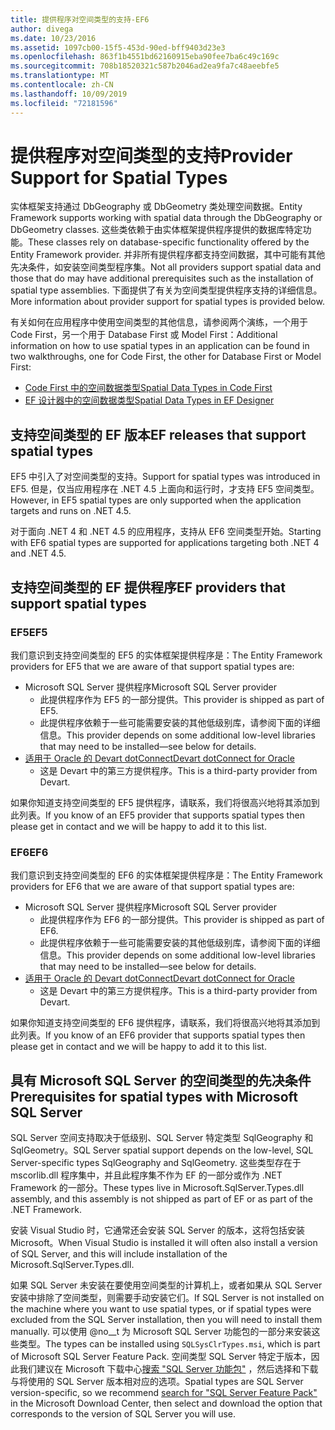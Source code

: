 ```yaml
---
title: 提供程序对空间类型的支持-EF6
author: divega
ms.date: 10/23/2016
ms.assetid: 1097cb00-15f5-453d-90ed-bff9403d23e3
ms.openlocfilehash: 863f1b4551bd62160915eba90fee7ba6c49c169c
ms.sourcegitcommit: 708b18520321c587b2046ad2ea9fa7c48aeebfe5
ms.translationtype: MT
ms.contentlocale: zh-CN
ms.lasthandoff: 10/09/2019
ms.locfileid: "72181596"
---
```

# <a name="provider-support-for-spatial-types"></a><span data-ttu-id="21714-102">提供程序对空间类型的支持</span><span class="sxs-lookup"><span data-stu-id="21714-102">Provider Support for Spatial Types</span></span>
<span data-ttu-id="21714-103">实体框架支持通过 DbGeography 或 DbGeometry 类处理空间数据。</span><span class="sxs-lookup"><span data-stu-id="21714-103">Entity Framework supports working with spatial data through the DbGeography or DbGeometry classes.</span></span> <span data-ttu-id="21714-104">这些类依赖于由实体框架提供程序提供的数据库特定功能。</span><span class="sxs-lookup"><span data-stu-id="21714-104">These classes rely on database-specific functionality offered by the Entity Framework provider.</span></span> <span data-ttu-id="21714-105">并非所有提供程序都支持空间数据，其中可能有其他先决条件，如安装空间类型程序集。</span><span class="sxs-lookup"><span data-stu-id="21714-105">Not all providers support spatial data and those that do may have additional prerequisites such as the installation of spatial type assemblies.</span></span> <span data-ttu-id="21714-106">下面提供了有关为空间类型提供程序支持的详细信息。</span><span class="sxs-lookup"><span data-stu-id="21714-106">More information about provider support for spatial types is provided below.</span></span>  

<span data-ttu-id="21714-107">有关如何在应用程序中使用空间类型的其他信息，请参阅两个演练，一个用于 Code First，另一个用于 Database First 或 Model First：</span><span class="sxs-lookup"><span data-stu-id="21714-107">Additional information on how to use spatial types in an application can be found in two walkthroughs, one for Code First, the other for Database First or Model First:</span></span>  

- [<span data-ttu-id="21714-108">Code First 中的空间数据类型</span><span class="sxs-lookup"><span data-stu-id="21714-108">Spatial Data Types in Code First</span></span>](~/ef6/modeling/code-first/data-types/spatial.md)  
- [<span data-ttu-id="21714-109">EF 设计器中的空间数据类型</span><span class="sxs-lookup"><span data-stu-id="21714-109">Spatial Data Types in EF Designer</span></span>](~/ef6/modeling/designer/data-types/spatial.md)  

## <a name="ef-releases-that-support-spatial-types"></a><span data-ttu-id="21714-110">支持空间类型的 EF 版本</span><span class="sxs-lookup"><span data-stu-id="21714-110">EF releases that support spatial types</span></span>  

<span data-ttu-id="21714-111">EF5 中引入了对空间类型的支持。</span><span class="sxs-lookup"><span data-stu-id="21714-111">Support for spatial types was introduced in EF5.</span></span> <span data-ttu-id="21714-112">但是，仅当应用程序在 .NET 4.5 上面向和运行时，才支持 EF5 空间类型。</span><span class="sxs-lookup"><span data-stu-id="21714-112">However, in EF5 spatial types are only supported when the application targets and runs on .NET 4.5.</span></span>  

<span data-ttu-id="21714-113">对于面向 .NET 4 和 .NET 4.5 的应用程序，支持从 EF6 空间类型开始。</span><span class="sxs-lookup"><span data-stu-id="21714-113">Starting with EF6 spatial types are supported for applications targeting both .NET 4 and .NET 4.5.</span></span>  

## <a name="ef-providers-that-support-spatial-types"></a><span data-ttu-id="21714-114">支持空间类型的 EF 提供程序</span><span class="sxs-lookup"><span data-stu-id="21714-114">EF providers that support spatial types</span></span>  

### <a name="ef5"></a><span data-ttu-id="21714-115">EF5</span><span class="sxs-lookup"><span data-stu-id="21714-115">EF5</span></span>  

<span data-ttu-id="21714-116">我们意识到支持空间类型的 EF5 的实体框架提供程序是：</span><span class="sxs-lookup"><span data-stu-id="21714-116">The Entity Framework providers for EF5 that we are aware of that support spatial types are:</span></span>  

- <span data-ttu-id="21714-117">Microsoft SQL Server 提供程序</span><span class="sxs-lookup"><span data-stu-id="21714-117">Microsoft SQL Server provider</span></span>  
    - <span data-ttu-id="21714-118">此提供程序作为 EF5 的一部分提供。</span><span class="sxs-lookup"><span data-stu-id="21714-118">This provider is shipped as part of EF5.</span></span>  
    - <span data-ttu-id="21714-119">此提供程序依赖于一些可能需要安装的其他低级别库，请参阅下面的详细信息。</span><span class="sxs-lookup"><span data-stu-id="21714-119">This provider depends on some additional low-level libraries that may need to be installed—see below for details.</span></span>  
- [<span data-ttu-id="21714-120">适用于 Oracle 的 Devart dotConnect</span><span class="sxs-lookup"><span data-stu-id="21714-120">Devart dotConnect for Oracle</span></span>](https://www.devart.com/dotconnect/oracle/)  
    - <span data-ttu-id="21714-121">这是 Devart 中的第三方提供程序。</span><span class="sxs-lookup"><span data-stu-id="21714-121">This is a third-party provider from Devart.</span></span>  

<span data-ttu-id="21714-122">如果你知道支持空间类型的 EF5 提供程序，请联系，我们将很高兴地将其添加到此列表。</span><span class="sxs-lookup"><span data-stu-id="21714-122">If you know of an EF5 provider that supports spatial types then please get in contact and we will be happy to add it to this list.</span></span>  

### <a name="ef6"></a><span data-ttu-id="21714-123">EF6</span><span class="sxs-lookup"><span data-stu-id="21714-123">EF6</span></span>  

<span data-ttu-id="21714-124">我们意识到支持空间类型的 EF6 的实体框架提供程序是：</span><span class="sxs-lookup"><span data-stu-id="21714-124">The Entity Framework providers for EF6 that we are aware of that support spatial types are:</span></span>  

- <span data-ttu-id="21714-125">Microsoft SQL Server 提供程序</span><span class="sxs-lookup"><span data-stu-id="21714-125">Microsoft SQL Server provider</span></span>  
    - <span data-ttu-id="21714-126">此提供程序作为 EF6 的一部分提供。</span><span class="sxs-lookup"><span data-stu-id="21714-126">This provider is shipped as part of EF6.</span></span>  
    - <span data-ttu-id="21714-127">此提供程序依赖于一些可能需要安装的其他低级别库，请参阅下面的详细信息。</span><span class="sxs-lookup"><span data-stu-id="21714-127">This provider depends on some additional low-level libraries that may need to be installed—see below for details.</span></span>  
- [<span data-ttu-id="21714-128">适用于 Oracle 的 Devart dotConnect</span><span class="sxs-lookup"><span data-stu-id="21714-128">Devart dotConnect for Oracle</span></span>](https://www.devart.com/dotconnect/oracle/)  
    - <span data-ttu-id="21714-129">这是 Devart 中的第三方提供程序。</span><span class="sxs-lookup"><span data-stu-id="21714-129">This is a third-party provider from Devart.</span></span>  

<span data-ttu-id="21714-130">如果你知道支持空间类型的 EF6 提供程序，请联系，我们将很高兴地将其添加到此列表。</span><span class="sxs-lookup"><span data-stu-id="21714-130">If you know of an EF6 provider that supports spatial types then please get in contact and we will be happy to add it to this list.</span></span>  

## <a name="prerequisites-for-spatial-types-with-microsoft-sql-server"></a><span data-ttu-id="21714-131">具有 Microsoft SQL Server 的空间类型的先决条件</span><span class="sxs-lookup"><span data-stu-id="21714-131">Prerequisites for spatial types with Microsoft SQL Server</span></span>  

<span data-ttu-id="21714-132">SQL Server 空间支持取决于低级别、SQL Server 特定类型 SqlGeography 和 SqlGeometry。</span><span class="sxs-lookup"><span data-stu-id="21714-132">SQL Server spatial support depends on the low-level, SQL Server-specific types SqlGeography and SqlGeometry.</span></span> <span data-ttu-id="21714-133">这些类型存在于 mscorlib.dll 程序集中，并且此程序集不作为 EF 的一部分或作为 .NET Framework 的一部分。</span><span class="sxs-lookup"><span data-stu-id="21714-133">These types live in Microsoft.SqlServer.Types.dll assembly, and this assembly is not shipped as part of EF or as part of the .NET Framework.</span></span>  

<span data-ttu-id="21714-134">安装 Visual Studio 时，它通常还会安装 SQL Server 的版本，这将包括安装 Microsoft。</span><span class="sxs-lookup"><span data-stu-id="21714-134">When Visual Studio is installed it will often also install a version of SQL Server, and this will include installation of the Microsoft.SqlServer.Types.dll.</span></span>  

<span data-ttu-id="21714-135">如果 SQL Server 未安装在要使用空间类型的计算机上，或者如果从 SQL Server 安装中排除了空间类型，则需要手动安装它们。</span><span class="sxs-lookup"><span data-stu-id="21714-135">If SQL Server is not installed on the machine where you want to use spatial types, or if spatial types were excluded from the SQL Server installation, then you will need to install them manually.</span></span> <span data-ttu-id="21714-136">可以使用 @no__t 为 Microsoft SQL Server 功能包的一部分来安装这些类型。</span><span class="sxs-lookup"><span data-stu-id="21714-136">The types can be installed using `SQLSysClrTypes.msi`, which is part of Microsoft SQL Server Feature Pack.</span></span> <span data-ttu-id="21714-137">空间类型 SQL Server 特定于版本，因此我们建议在 Microsoft 下载中心[搜索 "SQL Server 功能包"](https://www.microsoft.com/search/result.aspx?q=sql+server+feature+pack) ，然后选择和下载与将使用的 SQL Server 版本相对应的选项。</span><span class="sxs-lookup"><span data-stu-id="21714-137">Spatial types are SQL Server version-specific, so we recommend [search for "SQL Server Feature Pack"](https://www.microsoft.com/search/result.aspx?q=sql+server+feature+pack) in the Microsoft Download Center, then select and download the option that corresponds to the version of SQL Server you will use.</span></span>
